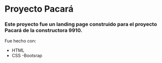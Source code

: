 # Proyecto Pacará
### Este proyecto fue un landing page construido para el proyecto Pacará de la constructora 9910.
Fue hecho con:
- HTML
- CSS
-Bootsrap
